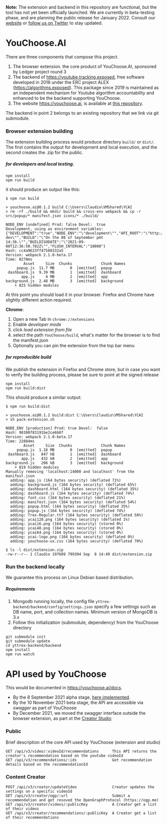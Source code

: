**Note:** The extension and backend in this repository are functional, but the tool has not yet been officially launched. We are currently in beta-testing phase, and are planning the public release for January 2022. Consult our [website](http://youchoose.ai) or [follow us on Twitter](https://twitter.com/YouChooseAI) to stay updated.

# YouChoose.AI

There are three components that compose this project.

1. The browser extension. the core product of YouChoose.AI, sponsored by Ledger project round 3
2. The backend of https://youtube.tracking.exposed, free software developed in 2018 under the ERC project ALEX (https://algorithms.exposed). This package since 2019 is maintained as an independent mechanism for Youtube algorithm accountability and enhanced to be the backend supporting YouChoose.
3. The website https://youchoose.ai, is available at [this repository](https://github.com/tracking-exposed/youchoose.ai/).

The backend in point 2 belongs to an existing repository that we link via git submodule.

### Browser extension building

The extension building process would produce directory `build/` or `dist/`. The first contains the output for development and local execution, and the second creates the .zip for the public.

##### for developers and local testing.

```
npm install
npm run build
```

it should produce an output like this:

```
$ npm run build

> youchoose.ai@0.1.2 build C:\Users\Claudio\VMShared\YCAI
> rm -rf ./build && mkdir build && cross-env webpack && cp -r src/popup/* manifest.json icons/* ./build/

NODE_ENV [undefined] Prod: false Devel:  true
Development, using as environment variables: {"DEVELOPMENT":"true","NODE_ENV":"\"development\"","API_ROOT":"\"http://localhost:9000/api/v3\"","WEB_ROOT":"\"http://localhost:1313\"","VERSION":"\"0.1.2-dev\"","BUILD":"\"On the 08 of September pmt 14:36.\"","BUILDISODATE":"\"2021-09-08T12:36:50.782Z\"","FLUSH_INTERVAL":"10000"}
Hash: cc4a9623ff47580332a5
Version: webpack 2.1.0-beta.17
Time: 8278ms
        Asset     Size  Chunks             Chunk Names
     popup.js  11.7 MB       0  [emitted]  popup
 dashboard.js  9.39 MB       1  [emitted]  dashboard
       app.js     4 MB       2  [emitted]  app
background.js  2.48 MB       3  [emitted]  background
    + 825 hidden modules
```

At this point you should load it in your browser. Firefox and Chrome have slightly different action required.

**Chrome**:

1. Open a new Tab in `chrome://extensions`
2. Enable _developer mode_
3. click _load extension from file_
4. select the path `YouChoose/build`, what's matter for the browser is to find the manifest.json
5. Optionally you can pin the extension from the top bar menu

##### for reproducible build

We publish the extension in Firefox and Chrome store, but in case you want to verify the building process, please be sure to point at the signed release

```
npm install
npm run build:dist
```

This should produce a similar output:

```
$ npm run build:dist

> youchoose.ai@0.1.2 build:dist C:\Users\Claudio\VMShared\YCAI
> sh pack-extension.sh

NODE_ENV [production] Prod: true Devel:  false
Hash: 98380f83191be2ce6b0f
Version: webpack 2.1.0-beta.17
Time: 22884ms
        Asset     Size  Chunks             Chunk Names
     popup.js  1.18 MB       0  [emitted]  popup
 dashboard.js   847 kB       1  [emitted]  dashboard
       app.js   432 kB       2  [emitted]  app
background.js   206 kB       3  [emitted]  background
    + 819 hidden modules
Manually removing 'localhost:14000 and localhost' from the manifest.json
  adding: app.js (164 bytes security) (deflated 71%)
  adding: background.js (164 bytes security) (deflated 65%)
  adding: dashboard.html (164 bytes security) (deflated 35%)
  adding: dashboard.js (164 bytes security) (deflated 74%)
  adding: font.css (164 bytes security) (deflated 21%)
  adding: manifest.json (164 bytes security) (deflated 54%)
  adding: popup.html (164 bytes security) (deflated 35%)
  adding: popup.js (164 bytes security) (deflated 74%)
  adding: Trex-Regular.ttf (164 bytes security) (deflated 58%)
  adding: ycai128.png (164 bytes security) (deflated 1%)
  adding: ycai16.png (164 bytes security) (stored 0%)
  adding: ycai48.png (164 bytes security) (stored 0%)
  adding: ycai64.png (164 bytes security) (stored 0%)
  adding: ycai-logo.png (164 bytes security) (deflated 0%)
  adding: youchoose-ux.css (164 bytes security) (deflated 70%)

$ ls -l dist/extension.zip
-rw-r--r-- 1 Claudio 197609 799394 Sep  8 14:49 dist/extension.zip
```

### Run the backend locally

We guarantee this process on Linux Debian based distribution.  

##### Requirements

1. Mongodb running locally, the config file `yttrex-backend/backend/config/settings.json` specify a few settings such as DB name, port, and collection names. Minimum version of MongoDB is 3.x
2. Follow this initialization (submodule, dependency) from the YouChoose directory

```
git submodule init
git submodule update
cd yttrex-backend/backend
npm install
npm run watch
```

# API used by YouChoose

This would be documented in https://youchoose.ai/docs.

  * By the 8 September 2021 alpha stage, [here implemented](https://github.com/tracking-exposed/yttrex/blob/master/backend/routes/youchoose.js).
  * By the 10 November 2021 beta stage, the API are accessible via _swagger_ as part of YouChoose
  * By December 2021, we moved the swagger interface outside the browser extension, as part ot the [Creator Studio](https://studio.youchoose.ai/index.html?path=/settings/)

### Public

Brief description of the core API used by YouChoose (extension and studio)

```
GET /api/v3/video/:videoId/recommendations      This API returns the creator's recommendation based on the youtube videoId
GET /api/v3/recommendations/:ids                Get recommendation details based on the recommendationId
```

### Content Creator 

```
POST /api/v3/creator/updateVideo                Creator updates the settings on a specific videoId 
GET /api/v3/creator/ogp/:url                    Submit a recommendation and get resoved the OpenGraphProtocol (https://ogp.me)
GET /api/v3/creator/videos/:publicKey           A Creator get a list of their videos 
GET /api/v3/creator/recommendations/:publicKey  A Creator get a list of their recommendations
```
